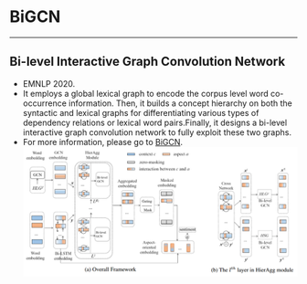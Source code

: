 # BiGCN

---

## Bi-level Interactive Graph Convolution Network

* EMNLP 2020.
* It employs a global lexical graph to encode the corpus level word co-occurrence information. Then, it builds a concept hierarchy on both the syntactic and lexical graphs for differentiating various types of dependency relations or lexical word pairs.Finally, it designs a bi-level interactive graph convolution network to fully exploit these two graphs.
* For more information, please go to [BiGCN](https://github.com/NLPWM-WHU/BiGCN).
![An overview of the proposed model](./img/model.png)
